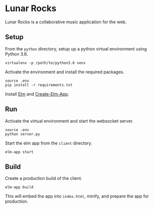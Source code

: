 # Lunar Rocks

Lunar Rocks is a collaborative music application for the web.

## Setup

From the `python` directory, setup up a python virtual environment using Python 3.6.

```
virtualenv -p /path/to/python3.6 venv
```

Activate the environment and install the required packages.
```
source .env
pip install -r requirements.txt
```

Install [Elm](https://guide.elm-lang.org/install.html) and [Create-Elm-App](https://github.com/halfzebra/create-elm-app).

## Run 

Activate the virtual environment and start the websocket server.
```
source .env
python server.py
```

Start the elm app from the `client` directory.

```
elm-app start
```


## Build

Create a production build of the client.

```
elm-app build
```

This will embed the app into `index.html`, minify, and prepare the app for production.
